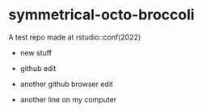 # symmetrical-octo-broccoli
A test repo made at rstudio::conf(2022)

* new stuff
* github edit

* another github browser edit
* another line on my computer
